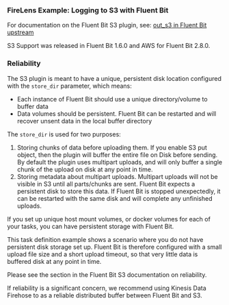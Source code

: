 ### FireLens Example: Logging to S3 with Fluent Bit

For documentation on the Fluent Bit S3 plugin, see: [out_s3 in Fluent Bit upstream](https://docs.fluentbit.io/manual/pipeline/outputs/s3)

S3 Support was released in Fluent Bit 1.6.0 and AWS for Fluent Bit 2.8.0.

### Reliability

The S3 plugin is meant to have a unique, persistent disk location configured with the `store_dir` parameter, which means:
- Each instance of Fluent Bit should use a unique directory/volume to buffer data
- Data volumes should be persistent. Fluent Bit can be restarted and will recover unsent data in the local buffer directory

The `store_dir` is used for two purposes:
1. Storing chunks of data before uploading them. If you enable S3 put object, then the plugin will buffer the entire file on Disk before sending. By default the plugin uses multipart uploads, and will only buffer a single chunk of the upload on disk at any point in time.
2. Storing metadata about multipart uploads. Multipart uploads will not be visible in S3 until all parts/chunks are sent. Fluent Bit expects a persistent disk to store this data. If Fluent Bit is stopped unexpectedly, it can be restarted with the same disk and will complete any unfinished uploads.

If you set up unique host mount volumes, or docker volumes for each of your tasks, you can have persistent storage with Fluent Bit.

This task definition example shows a scenario where you do not have persistent disk storage set up. Fluent Bit is therefore configured with a small upload file size and a short upload timeout, so that very little data is buffered disk at any point in time.

Please see the section in the Fluent Bit S3 documentation on reliability.

If reliability is a significant concern, we recommend using Kinesis Data Firehose to as a reliable distributed buffer between Fluent Bit and S3.
